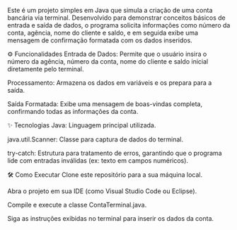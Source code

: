 Este é um projeto simples em Java que simula a criação de uma conta bancária via terminal. Desenvolvido para demonstrar conceitos básicos de entrada e saída de dados, o programa solicita informações como número da conta, agência, nome do cliente e saldo, e em seguida exibe uma mensagem de confirmação formatada com os dados inseridos.

⚙️ Funcionalidades
Entrada de Dados: Permite que o usuário insira o número da agência, número da conta, nome do cliente e saldo inicial diretamente pelo terminal.

Processamento: Armazena os dados em variáveis e os prepara para a saída.

Saída Formatada: Exibe uma mensagem de boas-vindas completa, confirmando todas as informações da conta.

✨ Tecnologias
Java: Linguagem principal utilizada.

java.util.Scanner: Classe para captura de dados do terminal.

try-catch: Estrutura para tratamento de erros, garantindo que o programa lide com entradas inválidas (ex: texto em campos numéricos).

🛠️ Como Executar
Clone este repositório para a sua máquina local.

Abra o projeto em sua IDE (como Visual Studio Code ou Eclipse).

Compile e execute a classe ContaTerminal.java.

Siga as instruções exibidas no terminal para inserir os dados da conta.
